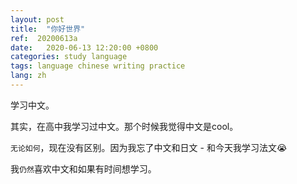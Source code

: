 ```yaml
---
layout: post
title:  "你好世界"
ref:  20200613a
date:   2020-06-13 12:20:00 +0800
categories: study language
tags: language chinese writing practice
lang: zh
---
```


学习中文。

其实，在高中我学习过中文。那个时候我觉得中文是cool。

`无论如何`，现在没有区别。因为我忘了中文和日文 - 和今天我学习法文😭

我`仍然`喜欢中文和如果有时间想学习。